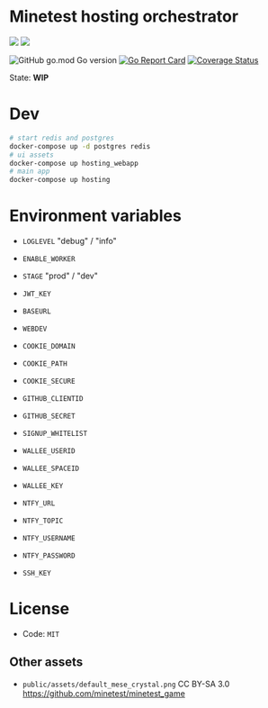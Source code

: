 
# Minetest hosting orchestrator

![](https://github.com/minetest-hosting/mt-hosting-manager/workflows/test/badge.svg)
![](https://github.com/minetest-hosting/mt-hosting-manager/workflows/build/badge.svg)

![GitHub go.mod Go version](https://img.shields.io/github/go-mod/go-version/minetest-hosting/mt-hosting-manager)
[![Go Report Card](https://goreportcard.com/badge/github.com/minetest-hosting/mt-hosting-manager)](https://goreportcard.com/report/github.com/minetest-hosting/mt-hosting-manager)
[![Coverage Status](https://coveralls.io/repos/github/minetest-hosting/mt-hosting-manager/badge.svg)](https://coveralls.io/github/minetest-hosting/mt-hosting-manager)


State: **WIP**

# Dev

```sh
# start redis and postgres
docker-compose up -d postgres redis
# ui assets
docker-compose up hosting_webapp
# main app
docker-compose up hosting
```

# Environment variables

* `LOGLEVEL` "debug" / "info"
* `ENABLE_WORKER`
* `STAGE` "prod" / "dev"

* `JWT_KEY`
* `BASEURL`
* `WEBDEV`
* `COOKIE_DOMAIN`
* `COOKIE_PATH`
* `COOKIE_SECURE`

* `GITHUB_CLIENTID`
* `GITHUB_SECRET`

* `SIGNUP_WHITELIST`

* `WALLEE_USERID`
* `WALLEE_SPACEID`
* `WALLEE_KEY`

* `NTFY_URL`
* `NTFY_TOPIC`
* `NTFY_USERNAME`
* `NTFY_PASSWORD`

* `SSH_KEY`

# License

* Code: `MIT`

## Other assets

* `public/assets/default_mese_crystal.png` CC BY-SA 3.0 https://github.com/minetest/minetest_game
